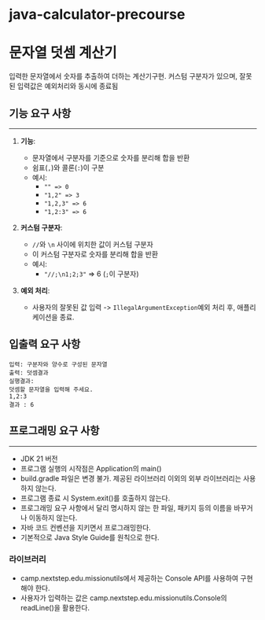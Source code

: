 # java-calculator-precourse

# 문자열 덧셈 계산기

입력한 문자열에서 숫자를 추출하여 더하는 계산기구현. 커스텀 구분자가 있으며, 잘못된 입력값은 예외처리와 동시에 종료됨

## 기능 요구 사항

------------------------------------------

1. **기능**:
   - 문자열에서 구분자를 기준으로 숫자를 분리해 합을 반환
   - 쉼표(`,`)와 콜론(`:`)이 구분
   - 예시:
     - `"" => 0`
     - `"1,2" => 3`
     - `"1,2,3" => 6`
     - `"1,2:3" => 6`

2. **커스텀 구분자**:
   - `//`와 `\n` 사이에 위치한 값이 커스텀 구분자
   - 이 커스텀 구분자로 숫자를 분리해 합을 반환
   - 예시:
     - `"//;\n1;2;3"` => 6 (`;`이 구분자)

3. **예외 처리**:
   - 사용자의 잘못된 값 입력 ->  `IllegalArgumentException`예외 처리 후, 애플리케이션을 종료.

## 입출력 요구 사항

    입력: 구분자와 양수로 구성된 문자열
    출력: 덧셈결과
    실행결과:
    덧셈할 문자열을 입력해 주세요.
    1,2:3
    결과 : 6

## 프로그래밍 요구 사항

--------------------------------------

   - JDK 21 버전
   - 프로그램 실행의 시작점은 Application의 main()
   - build.gradle 파일은 변경 불가. 제공된 라이브러리 이외의 외부 라이브러리는 사용하지 않는다.
   - 프로그램 종료 시 System.exit()를 호출하지 않는다.
   - 프로그래밍 요구 사항에서 달리 명시하지 않는 한 파일, 패키지 등의 이름을 바꾸거나 이동하지 않는다.
   - 자바 코드 컨벤션을 지키면서 프로그래밍한다.
   - 기본적으로 Java Style Guide를 원칙으로 한다.

### 라이브러리
   - camp.nextstep.edu.missionutils에서 제공하는 Console API를 사용하여 구현해야 한다.
   - 사용자가 입력하는 값은 camp.nextstep.edu.missionutils.Console의 readLine()을 활용한다.


